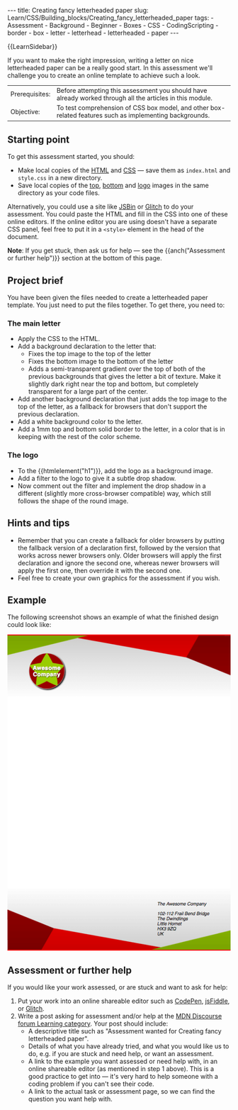 --- title: Creating fancy letterheaded paper slug: Learn/CSS/Building\_blocks/Creating\_fancy\_letterheaded\_paper tags: - Assessment - Background - Beginner - Boxes - CSS - CodingScripting - border - box - letter - letterhead - letterheaded - paper ---

{{LearnSidebar}}

If you want to make the right impression, writing a letter on nice letterheaded paper can be a really good start. In this assessment we'll challenge you to create an online template to achieve such a look.

<table><tbody><tr class="odd"><td>Prerequisites:</td><td>Before attempting this assessment you should have already worked through all the articles in this module.</td></tr><tr class="even"><td>Objective:</td><td>To test comprehension of CSS box model, and other box-related features such as implementing backgrounds.</td></tr></tbody></table>

Starting point
--------------

To get this assessment started, you should:

-   Make local copies of the [HTML](https://github.com/mdn/learning-area/blob/master/css/styling-boxes/letterheaded-paper-start/index.html) and [CSS](https://github.com/mdn/learning-area/blob/master/css/styling-boxes/letterheaded-paper-start/style.css) — save them as `index.html` and `style.css` in a new directory.
-   Save local copies of the [top](https://raw.githubusercontent.com/mdn/learning-area/master/css/styling-boxes/letterheaded-paper-start/top-image.png), [bottom](https://raw.githubusercontent.com/mdn/learning-area/master/css/styling-boxes/letterheaded-paper-start/bottom-image.png) and [logo](https://raw.githubusercontent.com/mdn/learning-area/master/css/styling-boxes/letterheaded-paper-start/logo.png) images in the same directory as your code files.

Alternatively, you could use a site like <a href="https://jsbin.com/" class="external external-icon">JSBin</a> or [Glitch](https://glitch.com/) to do your assessment. You could paste the HTML and fill in the CSS into one of these online editors. If the online editor you are using doesn't have a separate CSS panel, feel free to put it in a `<style>` element in the head of the document.

**Note**: If you get stuck, then ask us for help — see the {{anch("Assessment or further help")}} section at the bottom of this page.

Project brief
-------------

You have been given the files needed to create a letterheaded paper template. You just need to put the files together. To get there, you need to:

### The main letter

-   Apply the CSS to the HTML.
-   Add a background declaration to the letter that:
    -   Fixes the top image to the top of the letter
    -   Fixes the bottom image to the bottom of the letter
    -   Adds a semi-transparent gradient over the top of both of the previous backgrounds that gives the letter a bit of texture. Make it slightly dark right near the top and bottom, but completely transparent for a large part of the center.
-   Add another background declaration that just adds the top image to the top of the letter, as a fallback for browsers that don't support the previous declaration.
-   Add a white background color to the letter.
-   Add a 1mm top and bottom solid border to the letter, in a color that is in keeping with the rest of the color scheme.

### The logo

-   To the {{htmlelement("h1")}}, add the logo as a background image.
-   Add a filter to the logo to give it a subtle drop shadow.
-   Now comment out the filter and implement the drop shadow in a different (slightly more cross-browser compatible) way, which still follows the shape of the round image.

Hints and tips
--------------

-   Remember that you can create a fallback for older browsers by putting the fallback version of a declaration first, followed by the version that works across newer browsers only. Older browsers will apply the first declaration and ignore the second one, whereas newer browsers will apply the first one, then override it with the second one.
-   Feel free to create your own graphics for the assessment if you wish.

Example
-------

The following screenshot shows an example of what the finished design could look like:

![](letterhead.png)

Assessment or further help
--------------------------

If you would like your work assessed, or are stuck and want to ask for help:

1.  Put your work into an online shareable editor such as [CodePen](https://codepen.io/), [jsFiddle](https://jsfiddle.net/), or [Glitch](https://glitch.com/).
2.  Write a post asking for assessment and/or help at the [MDN Discourse forum Learning category](https://discourse.mozilla.org/c/mdn/learn). Your post should include:
    -   A descriptive title such as "Assessment wanted for Creating fancy letterheaded paper".
    -   Details of what you have already tried, and what you would like us to do, e.g. if you are stuck and need help, or want an assessment.
    -   A link to the example you want assessed or need help with, in an online shareable editor (as mentioned in step 1 above). This is a good practice to get into — it's very hard to help someone with a coding problem if you can't see their code.
    -   A link to the actual task or assessment page, so we can find the question you want help with.
